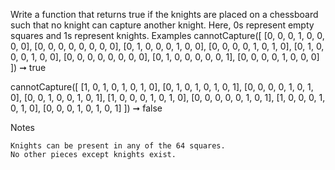 Write a function that returns true if the knights are placed on a chessboard such that no knight can capture another knight. Here, 0s represent empty squares and 1s represent knights.
Examples
cannotCapture([
  [0, 0, 0, 1, 0, 0, 0, 0],
  [0, 0, 0, 0, 0, 0, 0, 0],
  [0, 1, 0, 0, 0, 1, 0, 0],
  [0, 0, 0, 0, 1, 0, 1, 0],
  [0, 1, 0, 0, 0, 1, 0, 0],
  [0, 0, 0, 0, 0, 0, 0, 0],
  [0, 1, 0, 0, 0, 0, 0, 1],
  [0, 0, 0, 0, 1, 0, 0, 0]
]) ➞ true

cannotCapture([
  [1, 0, 1, 0, 1, 0, 1, 0],
  [0, 1, 0, 1, 0, 1, 0, 1],
  [0, 0, 0, 0, 1, 0, 1, 0],
  [0, 0, 1, 0, 0, 1, 0, 1],
  [1, 0, 0, 0, 1, 0, 1, 0],
  [0, 0, 0, 0, 0, 1, 0, 1],
  [1, 0, 0, 0, 1, 0, 1, 0],
  [0, 0, 0, 1, 0, 1, 0, 1]
]) ➞ false

Notes

    Knights can be present in any of the 64 squares.
    No other pieces except knights exist.